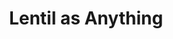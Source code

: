 ---
layout: post
title:  "Lentil as Anything"
address: "391 King St, Newtown Sydney, New South Wales, 2042"
image: "https://images.squarespace-cdn.com/content/v1/5bbac5fe049079392fbee921/1583643047365-YA69L7JJEFF27XQ4V59K/ke17ZwdGBToddI8pDm48kNjISrojBtM_c2GN547S10ZZw-zPPgdn4jUwVcJE1ZvWQUxwkmyExglNqGp0IvTJZamWLI2zvYWH8K3-s_4yszcp2ryTI0HqTOaaUohrI8PI6eNxtfXchwJE7YnMsWkkIfr4cYH2_8cyyAJ8xsUFPdgKMshLAGzx4R3EDFOm1kBS/Home+-+Curry.JPG?format=365w"
link: "https://www.lentilasanything.com/coronavirus-response"
---